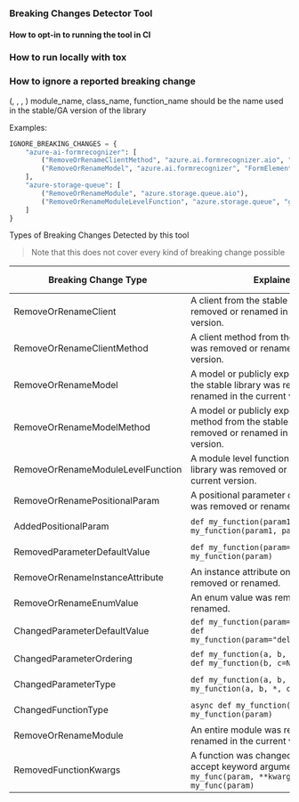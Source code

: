 ### Breaking Changes Detector Tool


#### How to opt-in to running the tool in CI

### How to run locally with tox

### How to ignore a reported breaking change


(<breaking-change-type>, <module-name>, <class-name>, <function-name>)
module_name, class_name, function_name should be the name used in the stable/GA version of the library

Examples:

```python
IGNORE_BREAKING_CHANGES = {
    "azure-ai-formrecognizer": [
        ("RemoveOrRenameClientMethod", "azure.ai.formrecognizer.aio", "FormTrainingClient", "begin_training"),
        ("RemoveOrRenameModel", "azure.ai.formrecognizer", "FormElement"),
    ],
    "azure-storage-queue": [
        ("RemoveOrRenameModule", "azure.storage.queue.aio"),
        ("RemoveOrRenameModuleLevelFunction", "azure.storage.queue", "generate_queue_sas")
    ]
}
```



Types of Breaking Changes Detected by this tool
> Note that this does not cover every kind of breaking change possible

| Breaking Change Type                               | Explained                                                                                                              | Ignore signature IF an approved breaking change or false positive                  |
|----------------------------------------------------|------------------------------------------------------------------------------------------------------------------------|------------------------------------------------------------------------------------|
| RemoveOrRenameClient                               | A client from the stable library was removed or renamed in the current version.                                        | ("RemoveOrRenameClient", "module-name", "client-name")
| RemoveOrRenameClientMethod                         | A client method from the stable library was removed or renamed in the current version.                                 | ("RemoveOrRenameClientMethod", "module-name", "client-name" | "function-name")                                             
| RemoveOrRenameModel                                | A model or publicly exposed class from the stable library was removed or renamed in the current version.               | ("RemoveOrRenameModel", "module-name", "class-name")                                                                                                      
| RemoveOrRenameModelMethod                          | A model or publicly exposed class' method from the stable library was removed or renamed in the current version.       | ("RemoveOrRenameModelMethod", "module-name", "class-name" | "function-name")                                                                                          
| RemoveOrRenameModuleLevelFunction                  | A module level function from the stable library was removed or renamed in the current version.                         | ("RemoveOrRenameModuleLevelFunction", "module-name", "function-name")                                          
| RemoveOrRenamePositionalParam                      | A positional parameter on a function was removed or renamed.                                                           | ("RemoveOrRenamePositionalParam", "module-name", "class-name" | "function-name")                                                    
| AddedPositionalParam                               | `def my_function(param1)  -->  def my_function(param1, param2)`                                                        | ("AddedPositionalParam", "module-name", "class-name" | "function-name") 
| RemovedParameterDefaultValue                       | `def my_function(param=None)  -->  def my_function(param)`                                                             | ("RemovedParameterDefaultValue", "module-name", "class-name" | "function-name")                   
| RemoveOrRenameInstanceAttribute                    | An instance attribute on the class was removed or renamed.                                                             | ("RemoveOrRenameInstanceAttribute", "module-name", "class-name")                                                           
| RemoveOrRenameEnumValue                            | An enum value was removed or renamed.                                                                                  | ("RemoveOrRenameEnumValue", "module-name", "class-name")                                 
| ChangedParameterDefaultValue                       | `def my_function(param="delete")  -->  def my_function(param="delete_if_exists")`                                      | ("ChangedParameterDefaultValue", "module-name", "class-name" | "function-name")                                                                              
| ChangedParameterOrdering                           | `def my_function(a, b, c=None)  -->  def my_function(b, c=None, a=None)`                                               | ("ChangedParameterOrdering", "module-name", "class-name" | "function-name") 
| ChangedParameterType                               | `def my_function(a, b, c)  -->  def my_function(a, b, *, c)`                                                           | ("ChangedParameterType", "module-name", "class-name" | "function-name")               
| ChangedFunctionType                                | `async def my_function(param) ->  def my_function(param)`                                                              | ("ChangedFunctionType", "module-name", "class-name" | "function-name")                                       
| RemoveOrRenameModule                               | An entire module was removed or renamed in the current version.                                                        | ("RemoveOrRenameModule", "module-name")                                                      
| RemovedFunctionKwargs                              | A function was changed to no longer accept keyword arguments. `def my_func(param, **kwargs)  -->  def my_func(param)`  | ("RemovedFunctionKwargs", "module-name", "class-name" | "function-name")  